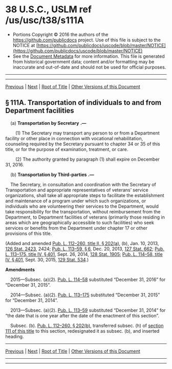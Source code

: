 ---
---

# 38 U.S.C., USLM ref /us/usc/t38/s111A

* Portions Copyright © 2016 the authors of the https://github.com/publicdocs project.
  Use of this file is subject to the NOTICE at [https://github.com/publicdocs/uscode/blob/master/NOTICE](https://github.com/publicdocs/uscode/blob/master/NOTICE)
* See the [Document Metadata](././../../../../..//README.md) for more information.
  This file is generated from historical government data; content and/or formatting may be inaccurate and out-of-date and should not be used for official purposes.

----------
----------

[Previous](./../../../../..//us/usc/t38/ptI/ch1/m__us_usc_t38_s111.md) | [Next](./../../../../..//us/usc/t38/ptI/ch1/m__us_usc_t38_s112.md) | [Root of Title](./../../../../../) | [Other Versions of this Document](https://publicdocs.github.io/go/links?ns=uslm&ref=%2Fus%2Fusc%2Ft38%2Fs111A)

## § 111A. Transportation of individuals to and from Department facilities

    (a)  __Transportation by Secretary__  __.—__ 

        (1) The Secretary may transport any person to or from a Department facility or other place in connection with vocational rehabilitation, counseling required by the Secretary pursuant to chapter 34 or 35 of this title, or for the purpose of examination, treatment, or care.

        (2) The authority granted by paragraph (1) shall expire on December 31, 2016.

    (b)  __Transportation by Third-parties__  __.—__ 

    The Secretary, in consultation and coordination with the Secretary of Transportation and appropriate representatives of veterans’ service organizations, shall take all appropriate steps to facilitate the establishment and maintenance of a program under which such organizations, or individuals who are volunteering their services to the Department, would take responsibility for the transportation, without reimbursement from the Department, to Department facilities of veterans (primarily those residing in areas which are geographically accessible to such facilities) who seek services or benefits from the Department under chapter 17 or other provisions of this title.

(Added and amended [Pub. L. 112–260, title II, § 202(a)][/us/pl/112/260/s202/a], (b), Jan. 10, 2013, [126 Stat. 2423][/us/stat/126/2423], 2424; [Pub. L. 113–59, § 6][/us/pl/113/59/s6], Dec. 20, 2013, [127 Stat. 662][/us/stat/127/662]; [Pub. L. 113–175, title IV, § 401][/us/pl/113/175/s401], Sept. 26, 2014, [128 Stat. 1905][/us/stat/128/1905]; [Pub. L. 114–58, title IV, § 401][/us/pl/114/58/s401], Sept. 30, 2015, [129 Stat. 534][/us/stat/129/534].)

 __Amendments__ 

    2015—Subsec. (a)(2). [Pub. L. 114–58][/us/pl/114/58] substituted “December 31, 2016” for “December 31, 2015”.

    2014—Subsec. (a)(2). [Pub. L. 113–175][/us/pl/113/175] substituted “December 31, 2015” for “December 31, 2014”.

    2013—Subsec. (a)(2). [Pub. L. 113–59][/us/pl/113/59] substituted “December 31, 2014” for “the date that is one year after the date of the enactment of this section”.

    Subsec. (b). [Pub. L. 112–260, § 202(b)][/us/pl/112/260/s202/b], transferred subsec. (h) of [section 111 of this title][/us/usc/t38/s111] to this section, redesignated it as subsec. (b), and inserted heading.

----------

[Previous](./../../../../..//us/usc/t38/ptI/ch1/m__us_usc_t38_s111.md) | [Next](./../../../../..//us/usc/t38/ptI/ch1/m__us_usc_t38_s112.md) | [Root of Title](./../../../../../) | [Other Versions of this Document](https://publicdocs.github.io/go/links?ns=uslm&ref=%2Fus%2Fusc%2Ft38%2Fs111A)

----------
----------

[/us/pl/112/260/s202/a]: https://publicdocs.github.io/go/links?ns=uslm&ref=%2Fus%2Fpl%2F112%2F260%2Fs202%2Fa
[/us/stat/126/2423]: https://publicdocs.github.io/go/links?ns=uslm&ref=%2Fus%2Fstat%2F126%2F2423
[/us/pl/113/59/s6]: https://publicdocs.github.io/go/links?ns=uslm&ref=%2Fus%2Fpl%2F113%2F59%2Fs6
[/us/stat/127/662]: https://publicdocs.github.io/go/links?ns=uslm&ref=%2Fus%2Fstat%2F127%2F662
[/us/pl/113/175/s401]: https://publicdocs.github.io/go/links?ns=uslm&ref=%2Fus%2Fpl%2F113%2F175%2Fs401
[/us/stat/128/1905]: https://publicdocs.github.io/go/links?ns=uslm&ref=%2Fus%2Fstat%2F128%2F1905
[/us/pl/114/58/s401]: https://publicdocs.github.io/go/links?ns=uslm&ref=%2Fus%2Fpl%2F114%2F58%2Fs401
[/us/stat/129/534]: https://publicdocs.github.io/go/links?ns=uslm&ref=%2Fus%2Fstat%2F129%2F534
[/us/pl/114/58]: https://publicdocs.github.io/go/links?ns=uslm&ref=%2Fus%2Fpl%2F114%2F58
[/us/pl/113/175]: https://publicdocs.github.io/go/links?ns=uslm&ref=%2Fus%2Fpl%2F113%2F175
[/us/pl/113/59]: https://publicdocs.github.io/go/links?ns=uslm&ref=%2Fus%2Fpl%2F113%2F59
[/us/pl/112/260/s202/b]: https://publicdocs.github.io/go/links?ns=uslm&ref=%2Fus%2Fpl%2F112%2F260%2Fs202%2Fb
[/us/usc/t38/s111]: https://publicdocs.github.io/go/links?ns=uslm&ref=%2Fus%2Fusc%2Ft38%2Fs111


